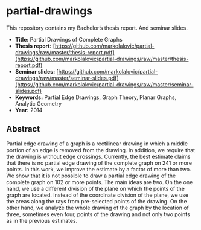 # partial-drawings
This repository contains my Bachelor’s thesis report. And seminar slides.

* **Title:** Partial Drawings of Complete Graphs
* **Thesis report:** [https://github.com/markolalovic/partial-drawings/raw/master/thesis-report.pdf](https://github.com/markolalovic/partial-drawings/raw/master/thesis-report.pdf)
* **Seminar slides:** [https://github.com/markolalovic/partial-drawings/raw/master/seminar-slides.pdf](https://github.com/markolalovic/partial-drawings/raw/master/seminar-slides.pdf)
* **Keywords:** Partial Edge Drawings, Graph Theory, Planar Graphs, Analytic Geometry
* **Year:** 2014

## Abstract
Partial edge drawing of a graph is a rectilinear drawing in which a middle portion of an edge is removed from the drawing. In addition, we require that the drawing is without edge crossings. Currently, the best estimate claims that there is no partial edge drawing of the complete graph on 241 or more points. In this work, we improve the estimate by a factor of more than two. We show that it is not possible to draw a partial edge drawing of the complete graph on 102 or more points. The main ideas are two. On the one hand, we use a different division of the plane on which the points of the graph are located. Instead of the coordinate division of the plane, we use the areas along the rays from pre-selected points of the drawing. On the other hand, we analyze the whole drawing of the graph by the location of three, sometimes even four, points of the drawing and not only two points as in the previous estimates.
